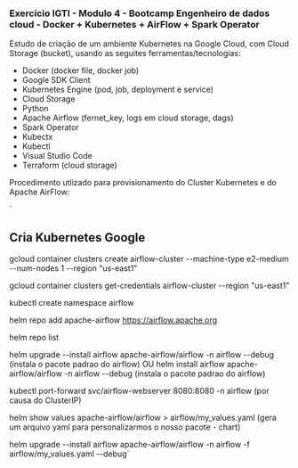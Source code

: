 ### Exercício IGTI - Modulo 4 - Bootcamp Engenheiro de dados cloud - Docker + Kubernetes + AirFlow + Spark Operator

Estudo de criação de um ambiente Kubernetes na Google Cloud, com Cloud Storage (bucket), usando as seguites ferramentas/tecnologias:

- Docker (docker file, docker job)
- Google SDK Client
- Kubernetes Engine (pod, job, deployment e service)
- Cloud Storage
- Python
- Apache Airflow (fernet_key, logs em cloud storage, dags)
- Spark Operator
- Kubectx
- Kubectl
- Visual Studio Code
- Terraform (cloud storage)

Procedimento utlizado para provisionamento do Cluster Kubernetes e do Apache AirFlow:

`
## Cria Kubernetes Google

gcloud container clusters create airflow-cluster --machine-type e2-medium --num-nodes 1 --region "us-east1"

gcloud container clusters get-credentials airflow-cluster --region "us-east1"

kubectl create namespace airflow

helm repo add apache-airflow https://airflow.apache.org

helm repo list

helm upgrade --install airflow apache-airflow/airflow -n airflow --debug (instala o pacote padrao do airflow)
OU
helm install airflow apache-airflow/airflow -n airflow --debug (instala o pacote padrao do airflow)

kubectl port-forward svc/airflow-webserver 8080:8080 -n airflow (por causa do ClusterIP)

helm show values apache-airflow/airflow > airflow/my_values.yaml (gera um arquivo yaml para personalizarmos o nosso pacote - chart)

helm upgrade --install airflow apache-airflow/airflow -n airflow -f airflow/my_values.yaml --debug`




